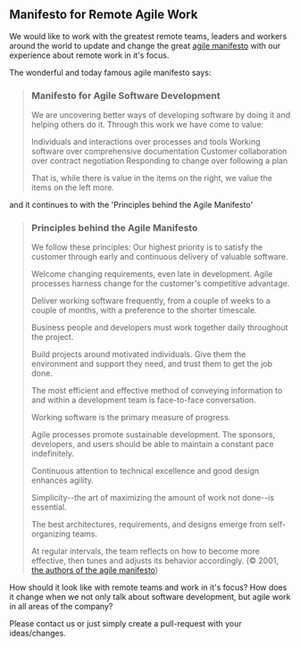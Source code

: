 ## Manifesto for Remote Agile Work

We would like to work with the greatest remote teams, leaders and workers around the world to update and change the great [agile manifesto](http://agilemanifesto.org/) with our experience about remote work in it's focus.

The wonderful and today famous agile manifesto says:

> ### Manifesto for Agile Software Development
> 
> We are uncovering better ways of developing
> software by doing it and helping others do it.
> Through this work we have come to value:
> 
> Individuals and interactions over processes and tools
> Working software over comprehensive documentation
> Customer collaboration over contract negotiation
> Responding to change over following a plan
> 
> That is, while there is value in the items on
> the right, we value the items on the left more.

and it continues to with the 'Principles behind the Agile Manifesto'

> ### Principles behind the Agile Manifesto
> 
> We follow these principles:
> Our highest priority is to satisfy the customer
> through early and continuous delivery
> of valuable software.
> 
> Welcome changing requirements, even late in 
> development. Agile processes harness change for 
> the customer's competitive advantage.
> 
> Deliver working software frequently, from a 
> couple of weeks to a couple of months, with a 
> preference to the shorter timescale.
> 
> Business people and developers must work 
together daily throughout the project.
> 
> Build projects around motivated individuals. 
> Give them the environment and support they need, 
> and trust them to get the job done.
> 
> The most efficient and effective method of 
> conveying information to and within a development 
> team is face-to-face conversation.
> 
> Working software is the primary measure of progress.
> 
> Agile processes promote sustainable development. 
> The sponsors, developers, and users should be able 
> to maintain a constant pace indefinitely.
> 
> Continuous attention to technical excellence 
> and good design enhances agility.
> 
> Simplicity--the art of maximizing the amount 
> of work not done--is essential.
> 
> The best architectures, requirements, and designs 
> emerge from self-organizing teams.
> 
> At regular intervals, the team reflects on how 
> to become more effective, then tunes and adjusts 
> its behavior accordingly.
> (© 2001, [the authors of the agile manifesto](http://agilemanifesto.org/))

How should it look like with remote teams and work in it's focus? How does it change when we not only talk about software development, but agile work in all areas of the company?

Please contact us or just simply create a pull-request with your ideas/changes.
